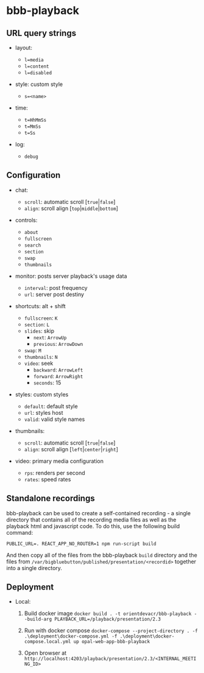 # bbb-playback

## URL query strings

- layout:
  - `l=media`
  - `l=content`
  - `l=disabled`

- style: custom style
  - `s=<name>`

- time:
  - `t=HhMmSs`
  - `t=MmSs`
  - `t=Ss`

- log:
  - `debug`

## Configuration

- chat:
  - `scroll`: automatic scroll [`true`|`false`]
  - `align`: scroll align [`top`|`middle`|`bottom`]

- controls:
  - `about`
  - `fullscreen`
  - `search`
  - `section`
  - `swap`
  - `thumbnails`

- monitor: posts server playback's usage data
  - `interval`: post frequency
  - `url`: server post destiny

- shortcuts: alt + shift
  - `fullscreen`: `K`
  - `section`: `L`
  - `slides`: skip
    - `next`: `ArrowUp`
    - `previous`: `ArrowDown`
  - `swap`: `M`
  - `thumbnails`: `N`
  - `video`: seek
    - `backward`: `ArrowLeft`
    - `forward`: `ArrowRight`
    - `seconds`: 15

- styles: custom styles
  - `default`: default style
  - `url`: styles host
  - `valid`: valid style names

- thumbnails:
  - `scroll`: automatic scroll [`true`|`false`]
  - `align`: scroll align [`left`|`center`|`right`]

- video: primary media configuration
  - `rps`: renders per second
  - `rates`: speed rates

## Standalone recordings

bbb-playback can be used to create a self-contained recording - a single directory that contains all of the recording media files as well as the playback html and javascript code. To do this, use the following build command:

```
PUBLIC_URL=. REACT_APP_NO_ROUTER=1 npm run-script build
```

And then copy all of the files from the bbb-playback `build` directory and the files from `/var/bigbluebutton/published/presentation/<recordid>` together into a single directory.

## Deployment

- Local:

  1. Build docker image
  `docker build . -t orientdevacr/bbb-playback --build-arg PLAYBACK_URL=/playback/presentation/2.3`

  2. Run with docker compose
  `docker-compose --project-directory . -f .\deployment\docker-compose.yml -f .\deployment\docker-compose.local.yml up opal-web-app-bbb-playback`

  3. Open browser at `http://localhost:4203/playback/presentation/2.3/<INTERNAL_MEETING_ID>`

